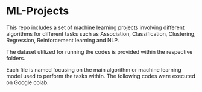 # ML-Projects
This repo includes a set of machine learning projects involving different algorithms for different tasks such as Association, Classification, Clustering, Regression, Reinforcement learning and NLP.

The dataset utilized for running the codes is provided within the respective folders.

Each file is named focusing on the main algorithm or machine learning model used to perform the tasks within. The following codes were executed on Google colab.
